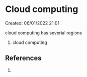 # Cloud computing 
Created: 06/01/2022 21:01 

cloud computing has severial regions
1. cloud computing

## References 
1. 